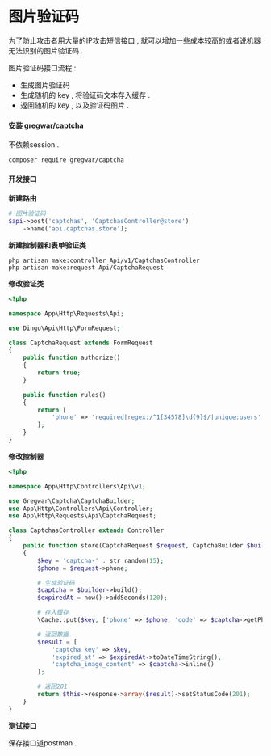 # 图片验证码

为了防止攻击者用大量的IP攻击短信接口 , 就可以增加一些成本较高的或者说机器无法识别的图片验证码 .

图片验证码接口流程 :

* 生成图片验证码
* 生成随机的 key , 将验证码文本存入缓存 . 
* 返回随机的 key , 以及验证码图片 . 

#### 安装 gregwar/captcha

不依赖session .

```
composer require gregwar/captcha
```

#### 开发接口

**新建路由**

```php
# 图片验证码
$api->post('captchas', 'CaptchasController@store')
    ->name('api.captchas.store');
```

**新建控制器和表单验证类**

```
php artisan make:controller Api/v1/CaptchasController
php artisan make:request Api/CaptchaRequest
```

**修改验证类**

```php
<?php

namespace App\Http\Requests\Api;

use Dingo\Api\Http\FormRequest;

class CaptchaRequest extends FormRequest
{
    public function authorize()
    {
        return true;
    }

    public function rules()
    {
        return [
            'phone' => 'required|regex:/^1[34578]\d{9}$/|unique:users',
        ];
    }
}
```

**修改控制器**

```php
<?php

namespace App\Http\Controllers\Api\v1;

use Gregwar\Captcha\CaptchaBuilder;
use App\Http\Controllers\Api\Controller;
use App\Http\Requests\Api\CaptchaRequest;

class CaptchasController extends Controller
{
    public function store(CaptchaRequest $request, CaptchaBuilder $builder)
    {
        $key = 'captcha-' . str_random(15);
        $phone = $request->phone;

        # 生成验证码
        $captcha = $builder->build();
        $expiredAt = now()->addSeconds(120);

        # 存入缓存
        \Cache::put($key, ['phone' => $phone, 'code' => $captcha->getPhrase()], $expiredAt);

        # 返回数据
        $result = [
            'captcha_key' => $key,
            'expired_at' => $expiredAt->toDateTimeString(),
            'captcha_image_content' => $captcha->inline()
        ];

        # 返回201
        return $this->response->array($result)->setStatusCode(201);
    }
}
```

**测试接口**

保存接口道postman . 

